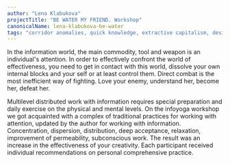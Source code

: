 ```yaml
---
author: "Lena Klabukova"
projectTitle: "BE WATER MY FRIEND. Workshop"
canonicalName: lena-klabukova-be-water
tags: "corridor anomalies, quick knowledge, extractive capitalism, desire, intimate interfaces, mother-machine, oriental retromania, practices of ourselves, psychodata, sports interest, practice of small movements, extensions, national academy of sciences as witch, sanatorium, great stone, intoxication, care virus"
---
```

In the information world, the main commodity, tool and weapon is an individual's attention. In order to effectively confront the world of effectiveness, you need to get in contact with this world, dissolve your own internal blocks and your self or at least control them. Direct combat is the most inefficient way of fighting. Love your enemy, understand her, become her, defeat her.

Multilevel distributed work with information requires special preparation and daily exercise on the physical and mental levels. On the infoyoga workshop we got acquainted with a complex of traditional practices for working with attention, updated by the author for working with information. Concentration, dispersion, distribution, deep acceptance, relaxation, improvement of permeability, subconscious work. The result was an increase in the effectiveness of your creativity. Each participant received individual recommendations on personal comprehensive practice.
